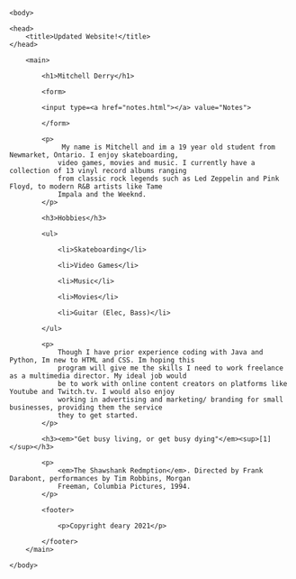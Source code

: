 <html>

    <body>

    <head>
        <title>Updated Website!</title>
    </head>

        <main>

            <h1>Mitchell Derry</h1>

            <form>

            <input type=<a href="notes.html"></a> value="Notes">

            </form>

            <p>
                 My name is Mitchell and im a 19 year old student from Newmarket, Ontario. I enjoy skateboarding, 
                video games, movies and music. I currently have a collection of 13 vinyl record albums ranging 
                from classic rock legends such as Led Zeppelin and Pink Floyd, to modern R&B artists like Tame
                Impala and the Weeknd. 
            </p>

            <h3>Hobbies</h3>

            <ul>

                <li>Skateboarding</li>

                <li>Video Games</li>

                <li>Music</li>

                <li>Movies</li>

                <li>Guitar (Elec, Bass)</li>
            
            </ul>
            
            <p>
                Though I have prior experience coding with Java and Python, Im new to HTML and CSS. Im hoping this 
                program will give me the skills I need to work freelance as a multimedia director. My ideal job would 
                be to work with online content creators on platforms like Youtube and Twitch.tv. I would also enjoy 
                working in advertising and marketing/ branding for small businesses, providing them the service 
                they to get started.
            </p>

            <h3><em>"Get busy living, or get busy dying"</em><sup>[1]</sup></h3>

            <p>
                <em>The Shawshank Redmption</em>. Directed by Frank Darabont, performances by Tim Robbins, Morgan 
                Freeman, Columbia Pictures, 1994.
            </p>

            <footer>

                <p>Copyright deary 2021</p>

            </footer>
        </main>

    </body>

</html>